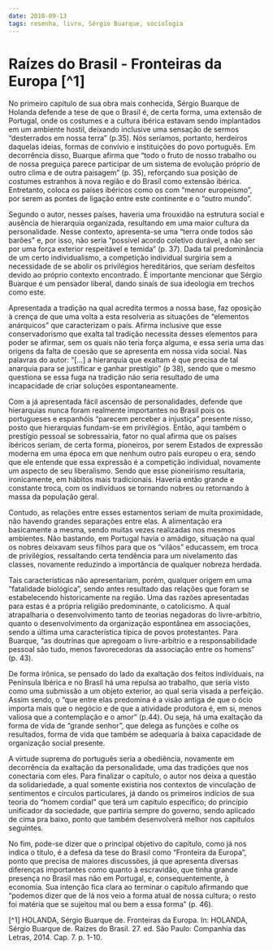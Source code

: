 ```yaml
---
date: 2018-09-13
tags: resenha, livro, Sérgio Buarque, sociologia
---
```


# Raízes do Brasil - Fronteiras da Europa [^1]

No primeiro capítulo de sua obra mais conhecida, Sérgio Buarque de Holanda defende a tese de que o Brasil é, de certa forma, uma extensão de Portugal, onde os costumes e a cultura ibérica estavam sendo implantados em um ambiente hostil, deixando inclusive uma sensação de sermos “desterrados em nossa terra” (p.35). Nós seríamos, portanto, herdeiros daquelas ideias, formas de convívio e instituições do povo português. Em decorrência disso, Buarque afirma que “todo o fruto de nosso trabalho ou de nossa preguiça parece participar de um sistema de evolução próprio de outro clima e de outra paisagem” (p. 35), reforçando sua posição de costumes estranhos à nova região e do Brasil como extensão ibérica. Entretanto, coloca os países ibéricos como os com “menor europeísmo”, por serem as pontes de ligação entre este continente e o “outro mundo”.

Segundo o autor, nesses países, haveria uma frouxidão na estrutura social e ausência de hierarquia organizada, resultando em uma maior cultura da personalidade. Nesse contexto, apresenta-se uma “terra onde todos são barões” e, por isso, não seria “possível acordo coletivo durável, a não ser por uma força exterior respeitável e temida” (p. 37). Dada tal predominância de um certo individualismo, a competição individual surgiria sem a necessidade de se abolir os privilégios hereditários, que seriam desfeitos devido ao próprio contexto encontrado. É importante mencionar que Sérgio Buarque é um pensador liberal, dando sinais de sua ideologia em trechos como este.

Apresentada a tradição na qual acredita termos a nossa base, faz oposição à crença de que uma volta a esta resolveria as situações de “elementos anárquicos” que caracterizam o país. Afirma inclusive que esse conservadorismo que exalta tal tradição necessita desses elementos para poder se afirmar, sem os quais não teria força alguma, e essa seria uma das origens da falta de coesão que se apresenta em nossa vida social. Nas palavras do autor: “[…] a hierarquia que exaltam é que precisa de tal anarquia para se justificar e ganhar prestígio” (p 38), sendo que o mesmo questiona se essa fuga na tradição não seria resultado de uma incapacidade de criar soluções espontaneamente.

Com a já apresentada fácil ascensão de personalidades, defende que hierarquias nunca foram realmente importantes no Brasil pois os portugueses e espanhóis “parecem perceber a injustiça” presente nisso, posto que hierarquias fundam-se em privilégios. Então, aqui também o prestígio pessoal se sobressairia, fator no qual afirma que os países ibéricos seriam, de certa forma, pioneiros, por serem Estados de expressão moderna em uma época em que nenhum outro país europeu o era, sendo que ele entende que essa expressão é a competição individual, novamente um aspecto de seu liberalismo. Sendo que esse pioneirismo resultaria, ironicamente, em hábitos mais tradicionais. Haveria então grande e constante troca, com os indivíduos se tornando nobres ou retornando à massa da população geral.

Contudo, as relações entre esses estamentos seriam de muita proximidade, não havendo grandes separações entre elas. A alimentação era basicamente a mesma, sendo muitas vezes realizadas nos mesmos ambientes. Não bastando, em Portugal havia o amádigo, situação na qual os nobres deixavam seus filhos para que os “vilãos” educassem, em troca de privilégios, ressaltando certa tendência para um nivelamento das classes, novamente reduzindo a importância de qualquer nobreza herdada.

Tais características não apresentariam, porém, qualquer origem em uma “fatalidade biológica”, sendo antes resultado das relações que foram se estabelecendo historicamente na região. Uma das razões apresentadas para estas é a própria religião predominante, o catolicismo. A qual atrapalharia o desenvolvimento tanto de teorias negadoras do livre-arbítrio, quanto o desenvolvimento da organização espontânea em associações, sendo a última uma característica típica de povos protestantes. Para Buarque, “as doutrinas que apregoam o livre-arbítrio e a responsabilidade pessoal são tudo, menos favorecedoras da associação entre os homens” (p. 43).

De forma irônica, se pensado do lado da exaltação dos feitos individuais, na Península Ibérica e no Brasil há uma repulsa ao trabalho, que seria visto como uma submissão a um objeto exterior, ao qual seria visada a perfeição. Assim sendo, o “que entre elas predomina é a visão antiga de que o ócio importa mais que o negócio e de que a atividade produtora é, em si, menos valiosa que a contemplação e o amor” (p.44). Ou seja, há uma exaltação da forma de vida de “grande senhor”, que delega as funções e colhe os resultados, forma de vida que também se adequaria à baixa capacidade de organização social presente.

A virtude suprema do português seria a obediência, novamente em decorrência da exaltação da personalidade, uma das tradições que nos conectaria com eles. Para finalizar o capítulo, o autor nos deixa a questão da solidariedade, a qual somente existiria nos contextos de vinculação de sentimentos e círculos particulares, já dando os primeiros indícios de sua teoria do “homem cordial” que terá um capítulo específico; do princípio unificador da sociedade, que partiria sempre do governo, sendo aplicado de cima pra baixo, ponto que também desenvolverá melhor nos capítulos seguintes.

No fim, pode-se dizer que o principal objetivo do capítulo, como já nos indica o título, é a defesa da tese do Brasil como “Fronteira da Europa”, ponto que precisa de maiores discussões, já que apresenta diversas diferenças importantes como quanto à escravidão, que tinha grande presença no Brasil mas não em Portugal, e, consequentemente, à economia. Sua intenção fica clara ao terminar o capítulo afirmando que “podemos dizer que de lá nos veio a forma atual de nossa cultura; o resto foi matéria que se sujeitou mal ou bem a essa forma” (p. 46).

[^1] HOLANDA, Sérgio Buarque de. Fronteiras da Europa. In: HOLANDA, Sérgio Buarque de. Raízes do Brasil. 27. ed. São Paulo: Companhia das Letras, 2014. Cap. 7. p. 1-10.

